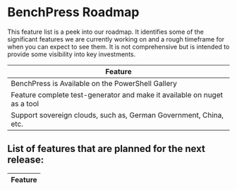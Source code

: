 # BenchPress Roadmap

This feature list is a peek into our roadmap. It identifies some of the significant features we are currently working on and a rough timeframe for when you can expect to see them. It is not comprehensive but is intended to provide some visibility into key investments.

| Feature |
| --- |
| BenchPress is Available on the PowerShell Gallery |
| Feature complete test-generator and make it available on nuget as a tool |
| Support sovereign clouds, such as, German Government, China, etc. |

## List of features that are planned for the next release:

| Feature |
| --- |
